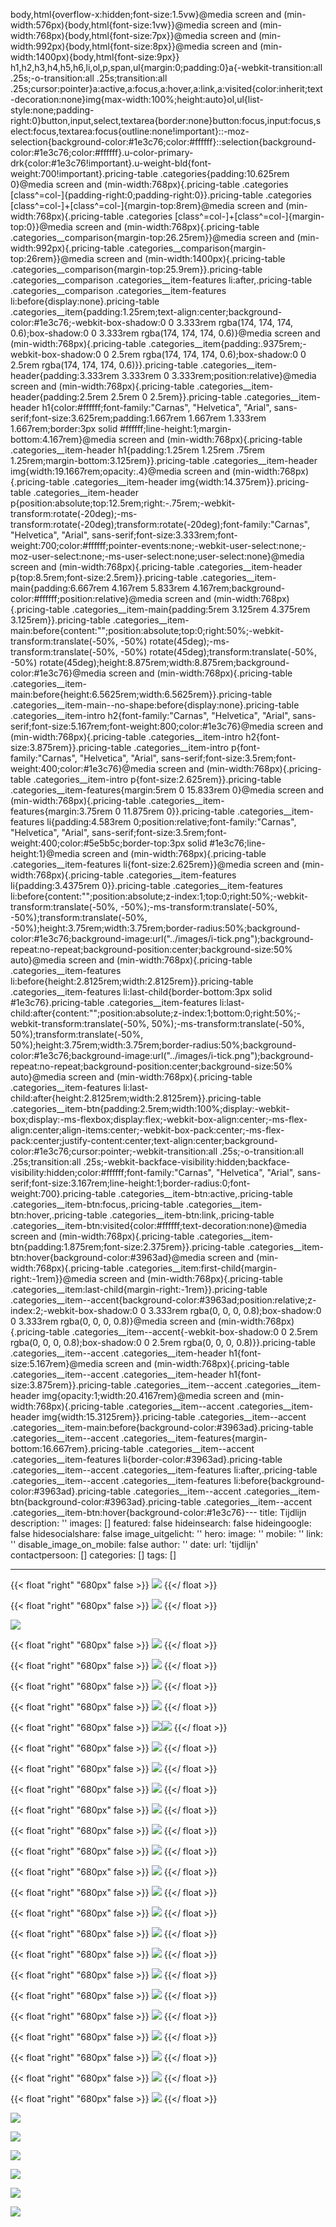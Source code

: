 body,html{overflow-x:hidden;font-size:1.5vw}@media screen and (min-width:576px){body,html{font-size:1vw}}@media screen and (min-width:768px){body,html{font-size:7px}}@media screen and (min-width:992px){body,html{font-size:8px}}@media screen and (min-width:1400px){body,html{font-size:9px}}
h1,h2,h3,h4,h5,h6,li,ol,p,span,ul{margin:0;padding:0}a{-webkit-transition:all .25s;-o-transition:all .25s;transition:all .25s;cursor:pointer}a:active,a:focus,a:hover,a:link,a:visited{color:inherit;text-decoration:none}img{max-width:100%;height:auto}ol,ul{list-style:none;padding-right:0}button,input,select,textarea{border:none}button:focus,input:focus,select:focus,textarea:focus{outline:none!important}::-moz-selection{background-color:#1e3c76;color:#ffffff}::selection{background-color:#1e3c76;color:#ffffff}.u-color-primary-drk{color:#1e3c76!important}.u-weight-bld{font-weight:700!important}.pricing-table .categories{padding:10.625rem 0}@media screen and (min-width:768px){.pricing-table .categories [class^=col-]{padding-right:0;padding-right:0}}.pricing-table .categories [class^=col-]+[class^=col-]{margin-top:8rem}@media screen and (min-width:768px){.pricing-table .categories [class^=col-]+[class^=col-]{margin-top:0}}@media screen and (min-width:768px){.pricing-table .categories__comparison{margin-top:26.25rem}}@media screen and (min-width:992px){.pricing-table .categories__comparison{margin-top:26rem}}@media screen and (min-width:1400px){.pricing-table .categories__comparison{margin-top:25.9rem}}.pricing-table .categories__comparison .categories__item-features li:after,.pricing-table .categories__comparison .categories__item-features li:before{display:none}.pricing-table .categories__item{padding:1.25rem;text-align:center;background-color:#1e3c76;-webkit-box-shadow:0 0 3.333rem rgba(174, 174, 174, 0.6);box-shadow:0 0 3.333rem rgba(174, 174, 174, 0.6)}@media screen and (min-width:768px){.pricing-table .categories__item{padding:.9375rem;-webkit-box-shadow:0 0 2.5rem rgba(174, 174, 174, 0.6);box-shadow:0 0 2.5rem rgba(174, 174, 174, 0.6)}}.pricing-table .categories__item-header{padding:3.333rem 3.333rem 0 3.333rem;position:relative}@media screen and (min-width:768px){.pricing-table .categories__item-header{padding:2.5rem 2.5rem 0 2.5rem}}.pricing-table .categories__item-header h1{color:#ffffff;font-family:"Carnas", "Helvetica", "Arial", sans-serif;font-size:3.625rem;padding:1.667rem 1.667rem 1.333rem 1.667rem;border:3px solid #ffffff;line-height:1;margin-bottom:4.167rem}@media screen and (min-width:768px){.pricing-table .categories__item-header h1{padding:1.25rem 1.25rem .75rem 1.25rem;margin-bottom:3.125rem}}.pricing-table .categories__item-header img{width:19.1667rem;opacity:.4}@media screen and (min-width:768px){.pricing-table .categories__item-header img{width:14.375rem}}.pricing-table .categories__item-header p{position:absolute;top:12.5rem;right:-.75rem;-webkit-transform:rotate(-20deg);-ms-transform:rotate(-20deg);transform:rotate(-20deg);font-family:"Carnas", "Helvetica", "Arial", sans-serif;font-size:3.333rem;font-weight:700;color:#ffffff;pointer-events:none;-webkit-user-select:none;-moz-user-select:none;-ms-user-select:none;user-select:none}@media screen and (min-width:768px){.pricing-table .categories__item-header p{top:8.5rem;font-size:2.5rem}}.pricing-table .categories__item-main{padding:6.667rem 4.167rem 5.833rem 4.167rem;background-color:#ffffff;position:relative}@media screen and (min-width:768px){.pricing-table .categories__item-main{padding:5rem 3.125rem 4.375rem 3.125rem}}.pricing-table .categories__item-main:before{content:"";position:absolute;top:0;right:50%;-webkit-transform:translate(-50%, -50%) rotate(45deg);-ms-transform:translate(-50%, -50%) rotate(45deg);transform:translate(-50%, -50%) rotate(45deg);height:8.875rem;width:8.875rem;background-color:#1e3c76}@media screen and (min-width:768px){.pricing-table .categories__item-main:before{height:6.5625rem;width:6.5625rem}}.pricing-table .categories__item-main--no-shape:before{display:none}.pricing-table .categories__item-intro h2{font-family:"Carnas", "Helvetica", "Arial", sans-serif;font-size:5.167rem;font-weight:800;color:#1e3c76}@media screen and (min-width:768px){.pricing-table .categories__item-intro h2{font-size:3.875rem}}.pricing-table .categories__item-intro p{font-family:"Carnas", "Helvetica", "Arial", sans-serif;font-size:3.5rem;font-weight:400;color:#1e3c76}@media screen and (min-width:768px){.pricing-table .categories__item-intro p{font-size:2.625rem}}.pricing-table .categories__item-features{margin:5rem 0 15.833rem 0}@media screen and (min-width:768px){.pricing-table .categories__item-features{margin:3.75rem 0 11.875rem 0}}.pricing-table .categories__item-features li{padding:4.583rem 0;position:relative;font-family:"Carnas", "Helvetica", "Arial", sans-serif;font-size:3.5rem;font-weight:400;color:#5e5b5c;border-top:3px solid #1e3c76;line-height:1}@media screen and (min-width:768px){.pricing-table .categories__item-features li{font-size:2.625rem}}@media screen and (min-width:768px){.pricing-table .categories__item-features li{padding:3.4375rem 0}}.pricing-table .categories__item-features li:before{content:"";position:absolute;z-index:1;top:0;right:50%;-webkit-transform:translate(-50%, -50%);-ms-transform:translate(-50%, -50%);transform:translate(-50%, -50%);height:3.75rem;width:3.75rem;border-radius:50%;background-color:#1e3c76;background-image:url("../images/i-tick.png");background-repeat:no-repeat;background-position:center;background-size:50% auto}@media screen and (min-width:768px){.pricing-table .categories__item-features li:before{height:2.8125rem;width:2.8125rem}}.pricing-table .categories__item-features li:last-child{border-bottom:3px solid #1e3c76}.pricing-table .categories__item-features li:last-child:after{content:"";position:absolute;z-index:1;bottom:0;right:50%;-webkit-transform:translate(-50%, 50%);-ms-transform:translate(-50%, 50%);transform:translate(-50%, 50%);height:3.75rem;width:3.75rem;border-radius:50%;background-color:#1e3c76;background-image:url("../images/i-tick.png");background-repeat:no-repeat;background-position:center;background-size:50% auto}@media screen and (min-width:768px){.pricing-table .categories__item-features li:last-child:after{height:2.8125rem;width:2.8125rem}}.pricing-table .categories__item-btn{padding:2.5rem;width:100%;display:-webkit-box;display:-ms-flexbox;display:flex;-webkit-box-align:center;-ms-flex-align:center;align-items:center;-webkit-box-pack:center;-ms-flex-pack:center;justify-content:center;text-align:center;background-color:#1e3c76;cursor:pointer;-webkit-transition:all .25s;-o-transition:all .25s;transition:all .25s;-webkit-backface-visibility:hidden;backface-visibility:hidden;color:#ffffff;font-family:"Carnas", "Helvetica", "Arial", sans-serif;font-size:3.167rem;line-height:1;border-radius:0;font-weight:700}.pricing-table .categories__item-btn:active,.pricing-table .categories__item-btn:focus,.pricing-table .categories__item-btn:hover,.pricing-table .categories__item-btn:link,.pricing-table .categories__item-btn:visited{color:#ffffff;text-decoration:none}@media screen and (min-width:768px){.pricing-table .categories__item-btn{padding:1.875rem;font-size:2.375rem}}.pricing-table .categories__item-btn:hover{background-color:#3963ad}@media screen and (min-width:768px){.pricing-table .categories__item:first-child{margin-right:-1rem}}@media screen and (min-width:768px){.pricing-table .categories__item:last-child{margin-right:-1rem}}.pricing-table .categories__item--accent{background-color:#3963ad;position:relative;z-index:2;-webkit-box-shadow:0 0 3.333rem rgba(0, 0, 0, 0.8);box-shadow:0 0 3.333rem rgba(0, 0, 0, 0.8)}@media screen and (min-width:768px){.pricing-table .categories__item--accent{-webkit-box-shadow:0 0 2.5rem rgba(0, 0, 0, 0.8);box-shadow:0 0 2.5rem rgba(0, 0, 0, 0.8)}}.pricing-table .categories__item--accent .categories__item-header h1{font-size:5.167rem}@media screen and (min-width:768px){.pricing-table .categories__item--accent .categories__item-header h1{font-size:3.875rem}}.pricing-table .categories__item--accent .categories__item-header img{opacity:1;width:20.4167rem}@media screen and (min-width:768px){.pricing-table .categories__item--accent .categories__item-header img{width:15.3125rem}}.pricing-table .categories__item--accent .categories__item-main:before{background-color:#3963ad}.pricing-table .categories__item--accent .categories__item-features{margin-bottom:16.667rem}.pricing-table .categories__item--accent .categories__item-features li{border-color:#3963ad}.pricing-table .categories__item--accent .categories__item-features li:after,.pricing-table .categories__item--accent .categories__item-features li:before{background-color:#3963ad}.pricing-table .categories__item--accent .categories__item-btn{background-color:#3963ad}.pricing-table .categories__item--accent .categories__item-btn:hover{background-color:#1e3c76}---
title: Tijdlijn
description: ''
images: []
featured: false
hideinsearch: false
hideingoogle: false
hidesocialshare: false
image_uitgelicht: ''
hero:
  image: ''
  mobile: ''
  link: ''
  disable_image_on_mobile: false
author: ''
date: 
url: 'tijdlijn'
contactpersoon: []
categories: []
tags: []

---
{{< float "right" "680px" false >}}
![](https://res.cloudinary.com/callvoip/image/upload/v1577777786/JAN_-_Vamos_niong2.png)
{{</ float >}}

{{< float "right" "680px" false >}}
![](https://res.cloudinary.com/callvoip/image/upload/v1577777809/JAN_-_CTI_l2tzxu.png)
{{</ float >}}

![](https://res.cloudinary.com/callvoip/image/upload/v1577777953/FEB_-_audio_yvngyn.png)

{{< float "right" "680px" false >}}
![](https://res.cloudinary.com/callvoip/image/upload/v1577777972/MRT_-_click_to_dial_gpvitp.png)
{{</ float >}}

{{< float "right" "680px" false >}}
![](https://res.cloudinary.com/callvoip/image/upload/v1577777994/MRT_-_Qaller_update_u2b5yc.png)
{{</ float >}}

{{< float "right" "680px" false >}}
![](https://res.cloudinary.com/callvoip/image/upload/v1577778188/MRT_-_geuzenet_qaa7wf.png)
{{</ float >}}

{{< float "right" "680px" false >}}
![](https://res.cloudinary.com/callvoip/image/upload/v1577778207/MRT_-_Noordz_yscrpq.png)
{{</ float >}}

{{< float "right" "680px" false >}}
![](https://res.cloudinary.com/callvoip/image/upload/v1577778222/APR_-_vamos_2.0_q3eosb.png)![](https://res.cloudinary.com/callvoip/image/upload/v1577778232/APR_-_1000_giswbe.png)
{{</ float >}}

{{< float "right" "680px" false >}}
![](https://res.cloudinary.com/callvoip/image/upload/v1577778254/MEI_-_Dion_ymlaix.png)
{{</ float >}}

{{< float "right" "680px" false >}}
![](https://res.cloudinary.com/callvoip/image/upload/v1577778274/JUL_-_Feature_Update_jvnqmf.png)
{{</ float >}}

{{< float "right" "680px" false >}}
![](https://res.cloudinary.com/callvoip/image/upload/v1577778307/JUL_-_Bereikbaarheidsmonitore_ahja7c.png)
{{</ float >}}

{{< float "right" "680px" false >}}
![](https://res.cloudinary.com/callvoip/image/upload/v1577778324/JUL_-_Multiple_Called_ID_dmgjse.png)
{{</ float >}}

{{< float "right" "680px" false >}}
![](https://res.cloudinary.com/callvoip/image/upload/v1577778338/JUL_-_Update_doorverbinden_ykzfpk.png)
{{</ float >}}

{{< float "right" "680px" false >}}
![](https://res.cloudinary.com/callvoip/image/upload/v1577778350/JUL_Panasonic-certificering_fhwgde.png)
{{</ float >}}

{{< float "right" "680px" false >}}
![](https://res.cloudinary.com/callvoip/image/upload/v1577778360/JUL_-_Tim_v_d_Horst_frllsx.png)
{{</ float >}}

{{< float "right" "680px" false >}}
![](https://res.cloudinary.com/callvoip/image/upload/v1577778374/AUG_-_Nieuw_Callvoip_logo_p3lau2.png)
{{</ float >}}

{{< float "right" "680px" false >}}
![](https://res.cloudinary.com/callvoip/image/upload/v1577778387/AUG_-_Nieuwe_Website_tdujxs.png)
{{</ float >}}

{{< float "right" "680px" false >}}
![](https://res.cloudinary.com/callvoip/image/upload/v1577778399/SEP_-_KPN_ISDN_Stopt_ledlmu.png)
{{</ float >}}

{{< float "right" "680px" false >}}
![](https://res.cloudinary.com/callvoip/image/upload/v1577778410/SEP_-_Roy_Liezen_qhh40g.png)
{{</ float >}}

{{< float "right" "680px" false >}}
![](https://res.cloudinary.com/callvoip/image/upload/v1577778467/SEP_-_Qaller_3.0_khc8ty.png)
{{</ float >}}

{{< float "right" "680px" false >}}
![](https://res.cloudinary.com/callvoip/image/upload/v1577778485/OKT_-_Tim_2.0_vlnjb3.png)
{{</ float >}}

{{< float "right" "680px" false >}}
![](https://res.cloudinary.com/callvoip/image/upload/v1577778501/NOV_-_Billboard_yodzkj.png)
{{</ float >}}

{{< float "right" "680px" false >}}
![](https://res.cloudinary.com/callvoip/image/upload/v1577778513/NOV_-_Promotiedagen_b6cov8.png)
{{</ float >}}

{{< float "right" "680px" false >}}
![](https://res.cloudinary.com/callvoip/image/upload/v1577778523/NOV_-_Forum_pey5nl.png)
{{</ float >}}

{{< float "right" "680px" false >}}
![](https://res.cloudinary.com/callvoip/image/upload/v1577778539/DEC_-_5_mythen_oddbvk.png)
{{</ float >}}

{{< float "right" "680px" false >}}
![](https://res.cloudinary.com/callvoip/image/upload/v1577778552/DEC_-_Kerst_imcyht.png)
{{</ float >}}

![](https://res.cloudinary.com/callvoip/image/upload/v1577781063/2020_pkajd2.png)

![](https://res.cloudinary.com/callvoip/image/upload/v1577778581/2020_-_SIP_Trunk_nkimxv.png)

![](https://res.cloudinary.com/callvoip/image/upload/v1577778590/2020_-_waiting_position_ygmsit.png)

![](https://res.cloudinary.com/callvoip/image/upload/v1577778604/2020_-_Provisioning_uc3ygd.png)

![](https://res.cloudinary.com/callvoip/image/upload/v1577778616/2020_-_call_in_UC_q9jz9b.png)

![](https://res.cloudinary.com/callvoip/image/upload/v1577778624/2020_-_2FA_cn4rby.png)

